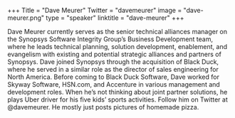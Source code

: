+++
Title = "Dave Meurer"
Twitter = "davemeurer"
image = "dave-meurer.png"
type = "speaker"
linktitle = "dave-meurer"
+++

Dave Meurer currently serves as the senior technical alliances manager on the Synopsys Software Integrity Group’s Business Development team, where he leads technical planning, solution development, enablement, and evangelism with existing and potential strategic alliances and partners of Synopsys. Dave joined Synopsys through the acquisition of Black Duck, where he served in a similar role as the director of sales engineering for North America. Before coming to Black Duck Software, Dave worked for Skyway Software, HSN.com, and Accenture in various management and development roles. When he’s not thinking about joint partner solutions, he plays Uber driver for his five kids’ sports activities. Follow him on Twitter at @davemeurer. He mostly just posts pictures of homemade pizza.